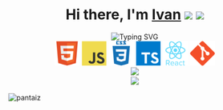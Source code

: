 <h1 align="center">Hi there, I'm <a href="https://t.me/pantaiz" color="#fd8019" target="_blank">Ivan</a> 
<img src="https://www.codewars.com/users/pantaiz/badges/micro">
<img src="https://github.com/blackcater/blackcater/raw/main/images/Hi.gif" height="32"/></h1>



<div align="center"><img src="https://readme-typing-svg.demolab.com?font=Poppins&weight=500&size=24&duration=2000&pause=500&multiline=true&width=552&height=100&lines=I'm+a+novice+Frontend+developer+from+Belarus.;If+you+have+any+suggestion%2C+write+to+me+in;telegram+%40pantaiz" alt="Typing SVG" /></div>
<div> </div>
<div></div>
<div> </div>
<div align="center" >
<img src="https://github.com/devicons/devicon/raw/master/icons/html5/html5-original.svg" height="50px">
<img src="https://raw.githubusercontent.com/devicons/devicon/1119b9f84c0290e0f0b38982099a2bd027a48bf1/icons/javascript/javascript-original.svg" height="50px">
<img src="https://github.com/devicons/devicon/raw/master/icons/css3/css3-plain-wordmark.svg" height="50px">
<img src="https://github.com/devicons/devicon/raw/master/icons/typescript/typescript-original.svg" height="50px">
<img src="https://github.com/devicons/devicon/raw/master/icons/react/react-original-wordmark.svg" height="50px">
<img src="https://raw.githubusercontent.com/devicons/devicon/1119b9f84c0290e0f0b38982099a2bd027a48bf1/icons/git/git-plain.svg" height="50px"></div>

<div align="center"><img src="https://streak-stats.demolab.com?user=Pantaiz&theme=solarized-light&border_radius=10&date_format=j%20M%5B%20Y%5D"/></div>

<div align="center"><img src="https://github-readme-stats.vercel.app/api/top-langs/?username=pantaiz&layout=compact)](https://github.com/pantaiz/github-readme-stats"/></div>

<p align="left"> <img src="https://komarev.com/ghpvc/?username=pantaiz&label=Profile%20views&color=0e75b6&style=flat" alt="pantaiz" /> </p>
<!---
pantaiz/pantaiz is a ✨ special ✨ repository because its `README.md` (this file) appears on your GitHub profile.
You can click the Preview link to take a look at your changes.
--->















